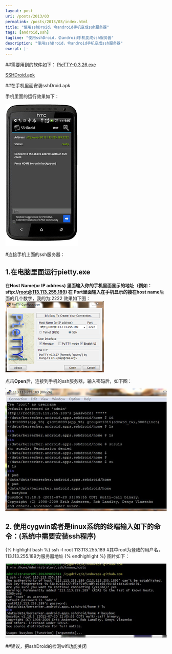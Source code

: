 ```yaml
---
layout: post
uri: /posts/2013/03
permalink: /posts/2013/03/index.html
title: "使用sshDroid，令android手机变成ssh服务器"
tags: [android,ssh]
tagline: "使用sshDroid，令android手机变成ssh服务器"
description: "使用sshDroid，令android手机变成ssh服务器"
exerpt: |-
---
```


##需要用到的软件如下：
[PieTTY-0.3.26.exe](/posts/images/posts/2013/03/PieTTY-0.3.26.exe "pietty-0.3.26")

[SSHDroid.apk](/posts/images/posts/2013/03/SSHDroid.apk "sshDroid.apk")

##在手机里面安装sshDroid.apk 


手机里面的运行效果如下：

<img src="/posts/images/posts/2013/03/sshDroid-pic2.png" heigh="442" width="228" title="pic-1" >

#连接手机上面的ssh服务器：

## 1.在电脑里面运行pietty.exe
 在**Host Name(or IP address) **里面输入你的手机里面显示的地址（例如： sftp://root@113.113.255.189)
 在 **Port**里面输入在手机显示的接在**host name**后面的几个数字，我的为:2222
效果如下图：
<img src="/posts/images/posts/2013/03/sshDroid-pic1.png" heigh="429" width="308" title="pic-2" >


点击**Open**后，连接到手机的ssh服务器，输入密码后，如下图：

<img src="/posts/images/posts/2013/03/sshDroid-pic3.jpg" heigh="443" width="584" title="pic-3" >

## 2. 使用cygwin或者是linux系统的终端输入如下的命令：(系统中需要安装ssh程序)
   {% highlight bash %}
  ssh -l root 113.113.255.189    #其中root为登陆的用户名，113.113.255.189为服务器地址
  {% endhighlight %}
  图片如下：
  
  <img src="/posts/images/posts/2013/03/sshDroid-pic4.jpg" heigh="271" width="593" title="pic-4" >
  
##建议，把sshDroid的检测wifi功能关闭
